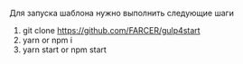 Для запуска шаблона нужно выполнить следующие шаги

1. git clone https://github.com/FARCER/gulp4start
2. yarn or npm i
3. yarn start or npm start
